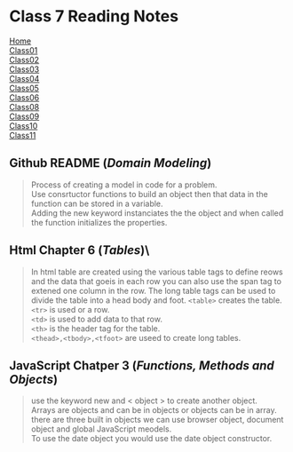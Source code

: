# **Class 7 Reading Notes**

[Home](README.md)  
[Class01](Class01.md)  
[Class02](Class02.md)  
[Class03](Class03.md)  
[Class04](CLass04.md)  
[Class05](Class05.md)  
[Class06](Class06.md)  
[Class08](Class08.md)  
[Class09](Class09.md)  
[Class10](class10.md)  
[Class11](Class11.md)  

## Github README (*Domain Modeling*)

> Process of creating a model in code for a problem.  
> Use consrtuctor functions to build an object then that data in the function can be stored in a variable.  
> Adding the new keyword instanciates the the object and when called the function initializes the properties.  

## Html Chapter 6 (*Tables*)\

> In html table are created using the various table tags to define reows and the data that goeis in each row you can also use the span tag to extened one column in the row.
> The long table tags can be used to divide the table into a head body and foot.
> `<table>` creates the table.  
> `<tr>` is used or a row.  
> `<td>` is used to add data to that row.  
> `<th>` is the header tag for the table.  
> `<thead>,<tbody>,<tfoot>` are useed to create long tables.

## JavaScript Chatper 3 (*Functions, Methods and Objects*)  

> use the keyword new and < object > to create another object.  
> Arrays are objects and can be in objects or objects can be in array.  
> there are three built in objects we can use browser object, document object and global JavaScript meodels.  
> To use the date object you would use the date object constructor.  
